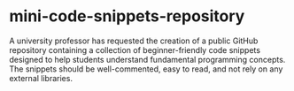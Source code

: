 # mini-code-snippets-repository
A university professor has requested the creation of a public GitHub repository containing a collection of beginner-friendly code snippets designed to help students understand fundamental programming concepts. The snippets should be well-commented, easy to read, and not rely on any external libraries.
